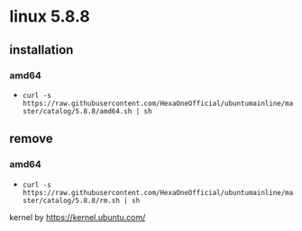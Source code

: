 # linux 5.8.8
 
## installation
### amd64
 
- `curl -s https://raw.githubusercontent.com/HexaOneOfficial/ubuntumainline/master/catalog/5.8.8/amd64.sh | sh` 
 
## remove
 
### amd64
 
- `curl -s https://raw.githubusercontent.com/HexaOneOfficial/ubuntumainline/master/catalog/5.8.8/rm.sh | sh`
 
 
 
kernel by https://kernel.ubuntu.com/

